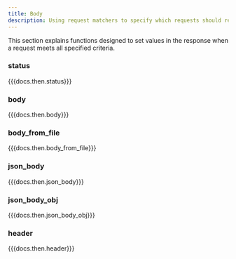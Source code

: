 ```yaml
---
title: Body
description: Using request matchers to specify which requests should respond. TODO
---
```


This section explains functions designed to set values in the response when a request meets all specified criteria.

### status
{{{docs.then.status}}}

### body
{{{docs.then.body}}}

### body_from_file
{{{docs.then.body_from_file}}}

### json_body
{{{docs.then.json_body}}}

### json_body_obj
{{{docs.then.json_body_obj}}}

### header
{{{docs.then.header}}}
